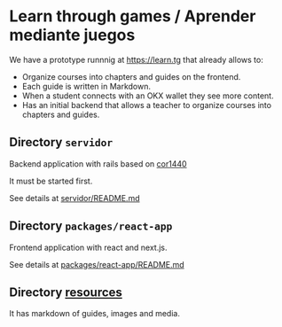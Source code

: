 #  Learn through games / Aprender mediante juegos

We have a prototype runnnig at https://learn.tg that already allows to:

* Organize courses into chapters and guides on the frontend.
* Each guide is written in Markdown.
* When a student connects with an OKX wallet they see more content.
* Has an initial backend that allows a teacher to organize courses into chapters and guides.


## Directory `servidor`

Backend application with rails based on
[cor1440](https://gitlab.com/pasosdeJesus/cor1440)

It must be started first.

See details at [servidor/README.md](servidor/README.md)


## Directory `packages/react-app`

Frontend application with react and next.js.

See details at [packages/react-app/README.md](packages/react-app/README.md)


## Directory [resources](resources) 

It has markdown of guides, images and media.

